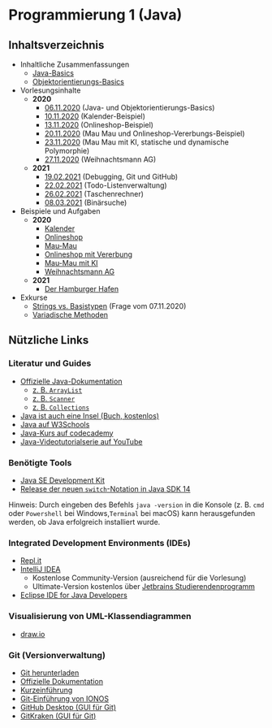 # Programmierung 1 (Java)
## Inhaltsverzeichnis
- Inhaltliche Zusammenfassungen
    - [Java-Basics](Zusammenfassung/Java-Basics.md)
    - [Objektorientierungs-Basics](Zusammenfassung/OOP-Basics.md)
- Vorlesungsinhalte
    - **2020**
      - [06.11.2020](Vorlesungsinhalte/Vorlesung%2006.11.2020) (Java- und Objektorientierungs-Basics)
      - [10.11.2020](Vorlesungsinhalte/Vorlesung%2010.11.2020) (Kalender-Beispiel)
      - [13.11.2020](Vorlesungsinhalte/Vorlesung%2013.11.2020) (Onlineshop-Beispiel)
      - [20.11.2020](Vorlesungsinhalte/Vorlesung%2020.11.2020/javaintro) (Mau Mau und Onlineshop-Vererbungs-Beispiel)
      - [23.11.2020](Vorlesungsinhalte/Vorlesung%2023.11.2020/javaintro) (Mau Mau mit KI, statische und dynamische Polymorphie)
      - [27.11.2020](Vorlesungsinhalte/Vorlesung%2027.11.2020/) (Weihnachtsmann AG)
    - **2021**
      - [19.02.2021](https://github.com/wwi20ama-programmierung/test-repo) (Debugging, Git und GitHub)
      - [22.02.2021](https://github.com/wwi20ama-programmierung/todo-list) (Todo-Listenverwaltung)
      - [26.02.2021](https://github.com/wwi20ama-programmierung/taschenrechner) (Taschenrechner)
      - [08.03.2021](Vorlesungsinhalte/Vorlesung%2008.03.2021) (Binärsuche)
- Beispiele und Aufgaben
    - **2020**
      - [Kalender](Vorlesungsinhalte/Vorlesung%2010.11.2020)
      - [Onlineshop](Vorlesungsinhalte/Vorlesung%2013.11.2020)
      - [Mau-Mau](Vorlesungsinhalte/Vorlesung%2020.11.2020/javaintro/maumau)
      - [Onlineshop mit Vererbung](Vorlesungsinhalte/Vorlesung%2020.11.2020/javaintro/onlineshop/vererbung)
      - [Mau-Mau mit KI](Vorlesungsinhalte/Vorlesung%2023.11.2020/javaintro/maumau/ki)
      - [Weihnachtsmann AG](Vorlesungsinhalte/Vorlesung%2027.11.2020/)
    - **2021**
      - [Der Hamburger Hafen](Übungen/Hafen)
- Exkurse
    - [Strings vs. Basistypen](Exkurse/Strings%20vs.%20Basistypen.md) (Frage vom 07.11.2020)
    - [Variadische Methoden](Exkurse/Variadische%20Methoden.md)
    
## Nützliche Links

### Literatur und Guides
- [Offizielle Java-Dokumentation](https://docs.oracle.com/en/java/javase/15/)
    - [z. B. `ArrayList`](https://docs.oracle.com/en/java/javase/15/docs/api/java.base/java/util/ArrayList.html)
    - [z. B. `Scanner`](https://docs.oracle.com/en/java/javase/15/docs/api/java.base/java/util/Scanner.html)
    - [z. B. `Collections`](https://docs.oracle.com/en/java/javase/15/docs/api/java.base/java/util/Collections.html)
- [Java ist auch eine Insel (Buch, kostenlos)](http://openbook.rheinwerk-verlag.de/javainsel/)
- [Java auf W3Schools](https://www.w3schools.com/java/default.asp)
- [Java-Kurs auf codecademy](https://www.codecademy.com/learn/learn-java)
- [Java-Videotutorialserie auf YouTube](https://www.youtube.com/watch?v=EDDJQojQzyM&list=PLgZuSc7xewde9zlJjmbLci0w9lV5BbCHE)

### Benötigte Tools
- [Java SE Development Kit](https://www.oracle.com/java/technologies/javase-jdk15-downloads.html)
- [Release der neuen `switch`-Notation in Java SDK 14](https://openjdk.java.net/jeps/361)

Hinweis: Durch eingeben des Befehls `java -version` in die Konsole (z. B. `cmd` oder `Powershell` bei Windows,`Terminal` bei macOS) kann herausgefunden werden, ob Java erfolgreich installiert wurde.

### Integrated Development Environments (IDEs)
- [Repl.it](https://repl.it/)
- [IntelliJ IDEA](https://www.jetbrains.com/idea/)
    - Kostenlose Community-Version (ausreichend für die Vorlesung)
    - Ultimate-Version kostenlos über [Jetbrains Studierendenprogramm](https://www.jetbrains.com/community/education/#students)
- [Eclipse IDE for Java Developers](https://www.eclipse.org/downloads/packages/release/2020-09/r/eclipse-ide-java-developers)

### Visualisierung von UML-Klassendiagrammen
- [draw.io](https://app.diagrams.net/)

### Git (Versionverwaltung)
- [Git herunterladen](https://git-scm.com/downloads)
- [Offizielle Dokumentation](https://git-scm.com/doc)
- [Kurzeinführung](https://rogerdudler.github.io/git-guide/index.de.html)
- [Git-Einführung von IONOS](https://www.ionos.de/digitalguide/websites/web-entwicklung/git-tutorial/)
- [GitHub Desktop (GUI für Git)](https://desktop.github.com/)
- [GitKraken (GUI für Git)](https://www.gitkraken.com/)
